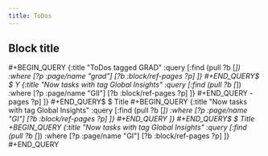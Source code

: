 ```yaml
---
title: ToDos
---
```


## Block title
#+BEGIN_QUERY
{:title "ToDos tagged GRAD"
 :query [:find (pull ?b [*])
         :where
         [?p :page/name "grad"]
         [?b :block/ref-pages ?p]
         ]}
#+END_QUERY$  $
Y
{:title "Now tasks with tag Global Insights"
 :query [:find (pull ?b [*])
         :where
         [?p :page/name "GII"]
         [?b :block/ref-pages ?p]
         ]}
#+END_QUERY
-pages ?p]
         ]}
#+END_QUERY$  $
Title
#+BEGIN_QUERY
{:title "Now tasks with tag Global Insights"
 :query [:find (pull ?b [*])
         :where
         [?p :page/name "GI"]
         [?b :block/ref-pages ?p]
         ]}
#+END_QUERY
 ]}
#+END_QUERY$  $
Title
+BEGIN_QUERY
{:title "Now tasks with tag Global Insights"
 :query [:find (pull ?b [*])
         :where
         [?p :page/name "GI"]
         [?b :block/ref-pages ?p]
         ]}
#+END_QUERY
